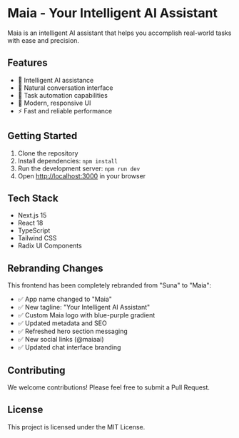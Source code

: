 # Maia - Your Intelligent AI Assistant

Maia is an intelligent AI assistant that helps you accomplish real-world tasks with ease and precision.

## Features

- 🤖 Intelligent AI assistance
- 💬 Natural conversation interface
- 🔧 Task automation capabilities
- 🎨 Modern, responsive UI
- ⚡ Fast and reliable performance

## Getting Started

1. Clone the repository
2. Install dependencies: `npm install`
3. Run the development server: `npm run dev`
4. Open [http://localhost:3000](http://localhost:3000) in your browser

## Tech Stack

- Next.js 15
- React 18
- TypeScript
- Tailwind CSS
- Radix UI Components

## Rebranding Changes

This frontend has been completely rebranded from "Suna" to "Maia":

- ✅ App name changed to "Maia"
- ✅ New tagline: "Your Intelligent AI Assistant"
- ✅ Custom Maia logo with blue-purple gradient
- ✅ Updated metadata and SEO
- ✅ Refreshed hero section messaging
- ✅ New social links (@maiaai)
- ✅ Updated chat interface branding

## Contributing

We welcome contributions! Please feel free to submit a Pull Request.

## License

This project is licensed under the MIT License.
